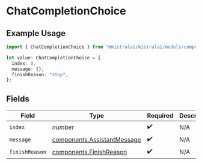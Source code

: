 # ChatCompletionChoice

## Example Usage

```typescript
import { ChatCompletionChoice } from "@mistralai/mistralai/models/components";

let value: ChatCompletionChoice = {
  index: 0,
  message: {},
  finishReason: "stop",
};
```

## Fields

| Field                                                                      | Type                                                                       | Required                                                                   | Description                                                                | Example                                                                    |
| -------------------------------------------------------------------------- | -------------------------------------------------------------------------- | -------------------------------------------------------------------------- | -------------------------------------------------------------------------- | -------------------------------------------------------------------------- |
| `index`                                                                    | *number*                                                                   | :heavy_check_mark:                                                         | N/A                                                                        | 0                                                                          |
| `message`                                                                  | [components.AssistantMessage](../../models/components/assistantmessage.md) | :heavy_check_mark:                                                         | N/A                                                                        |                                                                            |
| `finishReason`                                                             | [components.FinishReason](../../models/components/finishreason.md)         | :heavy_check_mark:                                                         | N/A                                                                        | stop                                                                       |